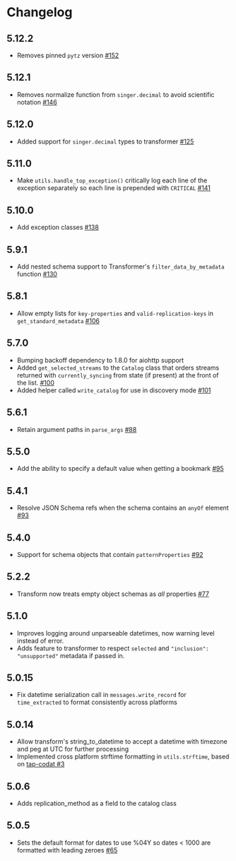 # Changelog

## 5.12.2
  * Removes pinned `pytz` version [#152](https://github.com/singer-io/singer-python/pull/152)

## 5.12.1
  * Removes normalize function from `singer.decimal` to avoid scientific notation [#146](https://github.com/singer-io/singer-python/pull/146)

## 5.12.0
  * Added support for `singer.decimal` types to transformer [#125](https://github.com/singer-io/singer-python/pull/125)

## 5.11.0
  * Make `utils.handle_top_exception()` critically log each line of the exception separately so each line is prepended with `CRITICAL` [#141](https://github.com/singer-io/singer-python/pull/141)

## 5.10.0
  * Add exception classes [#138](https://github.com/singer-io/singer-python/pull/138)

## 5.9.1
  * Add nested schema support to Transformer's `filter_data_by_metadata` function [#130](https://github.com/singer-io/singer-python/pull/130)

## 5.8.1
  * Allow empty lists for `key-properties` and `valid-replication-keys` in `get_standard_metadata` [#106](https://github.com/singer-io/singer-python/pull/106)

## 5.7.0
  * Bumping backoff dependency to 1.8.0 for aiohttp support
  * Added `get_selected_streams` to the `Catalog` class that orders streams returned with `currently_syncing` from state (if present) at the front of the list. [#100](https://github.com/singer-io/singer-python/pull/100)
  * Added helper called `write_catalog` for use in discovery mode [#101](https://github.com/singer-io/singer-python/pull/101)

## 5.6.1
  * Retain argument paths in `parse_args` [#88](https://github.com/singer-io/singer-python/pull/88)

## 5.5.0
  * Add the ability to specify a default value when getting a bookmark [#95](https://github.com/singer-io/singer-python/pull/95)

## 5.4.1
  * Resolve JSON Schema refs when the schema contains an `anyOf` element [#93](https://github.com/singer-io/singer-python/pull/93)

## 5.4.0
  * Support for schema objects that contain `patternProperties` [#92](https://github.com/singer-io/singer-python/pull/92)

## 5.2.2
  * Transform now treats empty object schemas as *all* properties [#77](https://github.com/singer-io/singer-python/pull/77)

## 5.1.0
  * Improves logging around unparseable datetimes, now warning level instead of error.
  * Adds feature to transformer to respect `selected` and `"inclusion": "unsupported"` metadata if passed in.

## 5.0.15
  * Fix datetime serialization call in `messages.write_record` for `time_extracted` to format consistently across platforms

## 5.0.14
  * Allow transform's string_to_datetime to accept a datetime with timezone and peg at UTC for further processing
  * Implemented cross platform strftime formatting in `utils.strftime`, based on [tap-codat #3](https://github.com/singer-io/tap-codat/pull/3)

## 5.0.6
  * Adds replication_method as a field to the catalog class

## 5.0.5
  * Sets the default format for dates to use %04Y so dates < 1000 are formatted with leading zeroes [#65](https://github.com/singer-io/singer-python/pull/65)
